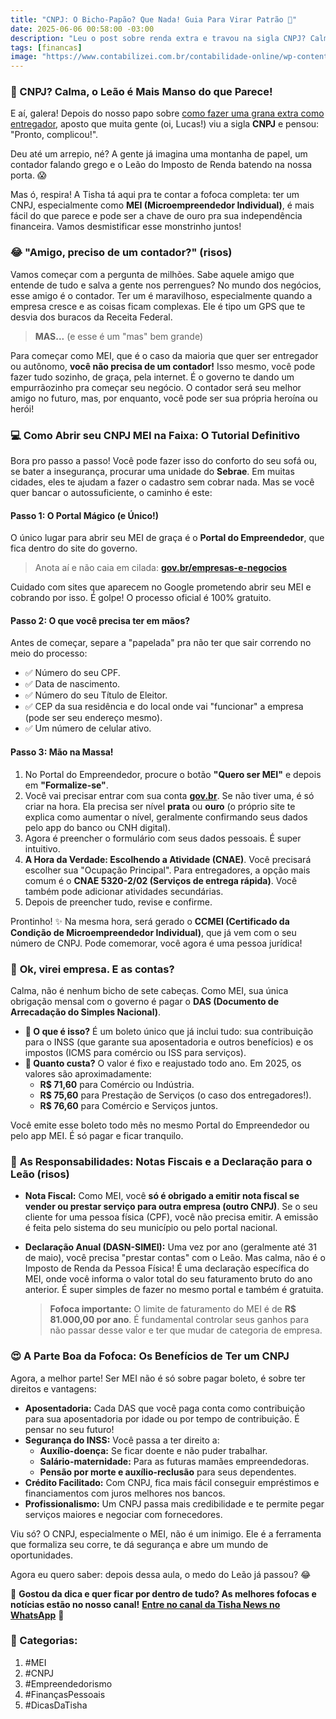 ```yaml
---
title: "CNPJ: O Bicho-Papão? Que Nada! Guia Para Virar Patrão 🦁"
date: 2025-06-06 00:58:00 -03:00
description: "Leu o post sobre renda extra e travou na sigla CNPJ? Calma! A Tisha te ensina o passo a passo para abrir seu MEI de graça e aproveitar todos os benefícios!"
tags: [financas]
image: "https://www.contabilizei.com.br/contabilidade-online/wp-content/uploads/2023/05/Como-abrir-um-MEI-passo-a-passo-vs2-1.png"
---
```

### 🦁 CNPJ? Calma, o Leão é Mais Manso do que Parece!

E aí, galera! Depois do nosso papo sobre [como fazer uma grana extra como entregador](./vire-socio-dos-gigantes-da-entrega), aposto que muita gente (oi, Lucas!) viu a sigla **CNPJ** e pensou: "Pronto, complicou!". 

Deu até um arrepio, né? A gente já imagina uma montanha de papel, um contador falando grego e o Leão do Imposto de Renda batendo na nossa porta. 😱

Mas ó, respira! A Tisha tá aqui pra te contar a fofoca completa: ter um CNPJ, especialmente como **MEI (Microempreendedor Individual)**, é mais fácil do que parece e pode ser a chave de ouro pra sua independência financeira. Vamos desmistificar esse monstrinho juntos!

### 😂 **"Amigo, preciso de um contador?" (risos)**

Vamos começar com a pergunta de milhões. Sabe aquele amigo que entende de tudo e salva a gente nos perrengues? No mundo dos negócios, esse amigo é o contador. Ter um é maravilhoso, especialmente quando a empresa cresce e as coisas ficam complexas. Ele é tipo um GPS que te desvia dos buracos da Receita Federal.

> **MAS...** (e esse é um "mas" bem grande)

Para começar como MEI, que é o caso da maioria que quer ser entregador ou autônomo, **você não precisa de um contador!** Isso mesmo, você pode fazer tudo sozinho, de graça, pela internet. É o governo te dando um empurrãozinho pra começar seu negócio. O contador será seu melhor amigo no futuro, mas, por enquanto, você pode ser sua própria heroína ou herói!

### 💻 **Como Abrir seu CNPJ MEI na Faixa: O Tutorial Definitivo**

Bora pro passo a passo! Você pode fazer isso do conforto do seu sofá ou, se bater a insegurança, procurar uma unidade do **Sebrae**. Em muitas cidades, eles te ajudam a fazer o cadastro sem cobrar nada. Mas se você quer bancar o autossuficiente, o caminho é este:

#### **Passo 1: O Portal Mágico (e Único!)**

O único lugar para abrir seu MEI de graça é o **Portal do Empreendedor**, que fica dentro do site do governo.

> Anota aí e não caia em cilada: **[gov.br/empresas-e-negocios](https://www.gov.br/empresas-e-negocios/pt-br)**

Cuidado com sites que aparecem no Google prometendo abrir seu MEI e cobrando por isso. É golpe! O processo oficial é 100% gratuito.

#### **Passo 2: O que você precisa ter em mãos?**

Antes de começar, separe a "papelada" pra não ter que sair correndo no meio do processo:

-   ✅ Número do seu CPF.
-   ✅ Data de nascimento.
-   ✅ Número do seu Título de Eleitor.
-   ✅ CEP da sua residência e do local onde vai "funcionar" a empresa (pode ser seu endereço mesmo).
-   ✅ Um número de celular ativo.

#### **Passo 3: Mão na Massa!**

1.  No Portal do Empreendedor, procure o botão **"Quero ser MEI"** e depois em **"Formalize-se"**.
2.  Você vai precisar entrar com sua conta **[gov.br](https://www.gov.br/pt-br)**. Se não tiver uma, é só criar na hora. Ela precisa ser nível **prata** ou **ouro** (o próprio site te explica como aumentar o nível, geralmente confirmando seus dados pelo app do banco ou CNH digital).
3.  Agora é preencher o formulário com seus dados pessoais. É super intuitivo.
4.  **A Hora da Verdade: Escolhendo a Atividade (CNAE)**. Você precisará escolher sua "Ocupação Principal". Para entregadores, a opção mais comum é o **CNAE 5320-2/02 (Serviços de entrega rápida)**. Você também pode adicionar atividades secundárias.
5.  Depois de preencher tudo, revise e confirme.

Prontinho! ✨ Na mesma hora, será gerado o **CCMEI (Certificado da Condição de Microempreendedor Individual)**, que já vem com o seu número de CNPJ. Pode comemorar, você agora é uma pessoa jurídica!

### 💸 **Ok, virei empresa. E as contas?**

Calma, não é nenhum bicho de sete cabeças. Como MEI, sua única obrigação mensal com o governo é pagar o **DAS (Documento de Arrecadação do Simples Nacional)**.

-   **🛑 O que é isso?** É um boleto único que já inclui tudo: sua contribuição para o INSS (que garante sua aposentadoria e outros benefícios) e os impostos (ICMS para comércio ou ISS para serviços).
-   **🤯 Quanto custa?** O valor é fixo e reajustado todo ano. Em 2025, os valores são aproximadamente:
    -   **R$ 71,60** para Comércio ou Indústria.
    -   **R$ 75,60** para Prestação de Serviços (o caso dos entregadores!).
    -   **R$ 76,60** para Comércio e Serviços juntos.

Você emite esse boleto todo mês no mesmo Portal do Empreendedor ou pelo app MEI. É só pagar e ficar tranquilo.

### 📝 **As Responsabilidades: Notas Fiscais e a Declaração para o Leão (risos)**

-   **Nota Fiscal:** Como MEI, você **só é obrigado a emitir nota fiscal se vender ou prestar serviço para outra empresa (outro CNPJ)**. Se o seu cliente for uma pessoa física (CPF), você não precisa emitir. A emissão é feita pelo sistema do seu município ou pelo portal nacional.
-   **Declaração Anual (DASN-SIMEI):** Uma vez por ano (geralmente até 31 de maio), você precisa "prestar contas" com o Leão. Mas calma, não é o Imposto de Renda da Pessoa Física! É uma declaração específica do MEI, onde você informa o valor total do seu faturamento bruto do ano anterior. É super simples de fazer no mesmo portal e também é gratuita.
    
    > **Fofoca importante:** O limite de faturamento do MEI é de **R$ 81.000,00 por ano**. É fundamental controlar seus ganhos para não passar desse valor e ter que mudar de categoria de empresa.
    

### 😍 **A Parte Boa da Fofoca: Os Benefícios de Ter um CNPJ**

Agora, a melhor parte! Ser MEI não é só sobre pagar boleto, é sobre ter direitos e vantagens:

-   **Aposentadoria:** Cada DAS que você paga conta como contribuição para sua aposentadoria por idade ou por tempo de contribuição. É pensar no seu futuro!
-   **Segurança do INSS:** Você passa a ter direito a:
    -   **Auxílio-doença:** Se ficar doente e não puder trabalhar.
    -   **Salário-maternidade:** Para as futuras mamães empreendedoras.
    -   **Pensão por morte e auxílio-reclusão** para seus dependentes.
-   **Crédito Facilitado:** Com CNPJ, fica mais fácil conseguir empréstimos e financiamentos com juros melhores nos bancos.
-   **Profissionalismo:** Um CNPJ passa mais credibilidade e te permite pegar serviços maiores e negociar com fornecedores.

Viu só? O CNPJ, especialmente o MEI, não é um inimigo. Ele é a ferramenta que formaliza seu corre, te dá segurança e abre um mundo de oportunidades.

Agora eu quero saber: depois dessa aula, o medo do Leão já passou? 😂

🌟 **Gostou da dica e quer ficar por dentro de tudo? As melhores fofocas e notícias estão no nosso canal!** [**Entre no canal da Tisha News no WhatsApp**](./tisha-no-whatsapp.html) 📲

### 📂 Categorias:

1.  #MEI
2.  #CNPJ
3.  #Empreendedorismo
4.  #FinançasPessoais
5.  #DicasDaTisha
